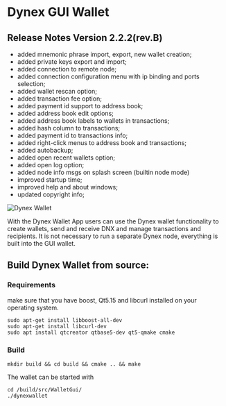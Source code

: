 # Dynex GUI Wallet

## Release Notes Version 2.2.2(rev.B)

- added mnemonic phrase import, export, new wallet creation;
- added private keys export and import;
- added connection to remote node;
- added connection configuration menu with ip binding and ports selection;
- added wallet rescan option;
- added transaction fee option;
- added payment id support to address book;
- added address book edit options;
- added address book labels to wallets in transactions;
- added hash column to transactions;
- added payment id to transactions info;
- added right-click menus to address book and transactions;
- added autobackup;
- added open recent wallets option;
- added open log option;
- added node info msgs on splash screen (builtin node mode)
- improved startup time;
- improved help and about windows;
- updated copyright info;

![Dynex Wallet](https://github.com/dynexcoin/Dynex-Wallet-App/raw/main/dynexwallet.png)

With the Dynex Wallet App users can use the Dynex wallet functionality to create wallets, send and receive DNX and manage transactions and recipients. It is not necessary to run a separate Dynex node, everything is built into the GUI wallet.

## Build Dynex Wallet from source:

### Requirements

make sure that you have boost, Qt5.15 and libcurl installed on your operating system. 

```
sudo apt-get install libboost-all-dev 
sudo apt-get install libcurl-dev
sudo apt install qtcreator qtbase5-dev qt5-qmake cmake
```

### Build

```
mkdir build && cd build && cmake .. && make
```

The wallet can be started with

```
cd /build/src/WalletGui/
./dynexwallet
```
